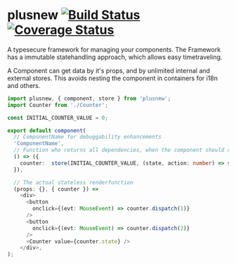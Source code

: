 # plusnew [![Build Status](https://api.travis-ci.org/plusnew/plusnew.svg?branch=master)](https://travis-ci.org/plusnew/plusnew) [![Coverage Status](https://coveralls.io/repos/github/plusnew/plusnew/badge.svg?branch=master)](https://coveralls.io/github/plusnew/plusnew)

A typesecure framework for managing your components.
The Framework has a immutable statehandling approach, which allows easy timetraveling.

A Component can get data by it's props, and by unlimited internal and external stores.
This avoids nesting the component in containers for i18n and others.

```ts
import plusnew, { component, store } from 'plusnew';
import Counter from './Counter';

const INITIAL_COUNTER_VALUE = 0;

export default component(
  // ComponentName for debuggability enhancements
  'ComponentName',
  // Function who returns all dependencies, when the component should rerender
  () => ({
    counter:  store(INITIAL_COUNTER_VALUE, (state, action: number) => state + action)
  }),

  // The actual stateless renderfunction
  (props: {}, { counter }) =>
    <div>
      <button
        onclick={(evt: MouseEvent) => counter.dispatch(1)}
      />
      <button
        onclick={(evt: MouseEvent) => counter.dispatch(2)}
      />
      <Counter value={counter.state} />
    </div>,
);

```
